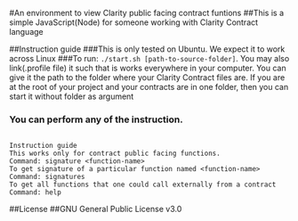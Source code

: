 
#An environment to view Clarity public facing contract funtions
##This is a simple JavaScript(Node) for someone working with Clarity Contract language

##Instruction guide
###This is  only tested on Ubuntu. We expect it to work across Linux
###To  run: `./start.sh [path-to-source-folder]`. You may also link(.profile file) it such that is works everywhere in your computer. You can give it the path to the folder where your Clarity Contract files are. If you are at the root of your project and your contracts are in one folder, then you can start it without folder as argument

### You can perform any of the instruction.
```

Instruction guide
This works only for contract public facing functions. 
Command: signature <function-name>
To get signature of a particular function named <function-name>
Command: signatures
To get all functions that one could call externally from a contract
Command: help
```
   

##License
##GNU General Public License v3.0
